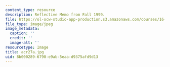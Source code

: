 ```yaml
---
content_type: resource
description: Reflective Memo from Fall 1999.
file: https://ol-ocw-studio-app-production.s3.amazonaws.com/courses/16-01-unified-engineering-i-ii-iii-iv-fall-2005-spring-2006/8b0002896790e9ab5eaad9375afd9d13_acr27a.jpg
file_type: image/jpeg
image_metadata:
  caption: ''
  credit: ''
  image-alt: ''
resourcetype: Image
title: acr27a.jpg
uid: 8b000289-6790-e9ab-5eaa-d9375afd9d13
---
```

